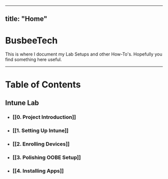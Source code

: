 
---
title: "Home"
---

# BusbeeTech

This is where I document my Lab Setups and other How-To's. Hopefully you find something here useful. 

---
# Table of Contents
## Intune Lab

- ### [[0. Project Introduction]]
- ### [[1. Setting Up Intune]]
- ### [[2. Enrolling Devices]]
- ### [[3. Polishing OOBE Setup]]
- ### [[4. Installing Apps]]





